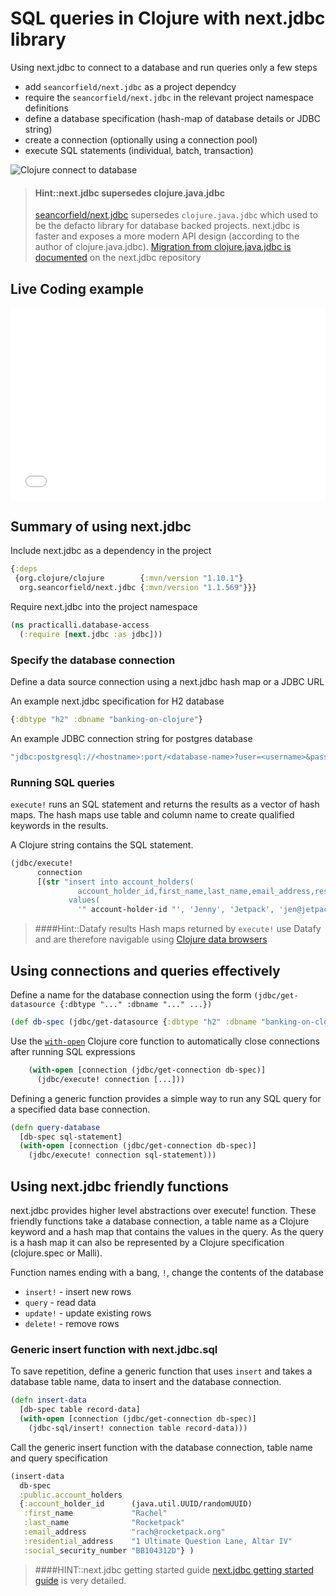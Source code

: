 # SQL queries in Clojure with next.jdbc library

Using next.jdbc to connect to a database and run queries only a few steps

* add `seancorfield/next.jdbc` as a project dependcy
* require the `seancorfield/next.jdbc` in the relevant project namespace definitions
* define a database specification (hash-map of database details or JDBC string)
* create a connection  (optionally using a connection pool)
* execute SQL statements (individual, batch, transaction)

![Clojure connect to database](https://raw.githubusercontent.com/practicalli/graphic-design/live/practicalli-clojure-webapps-database-connection-and-sql-queries.png)


> #### Hint::next.jdbc supersedes clojure.java.jdbc
> [seancorfield/next.jdbc](https://github.com/seancorfield/next-jdbc) supersedes `clojure.java.jdbc` which used to be the defacto library for database backed projects.  next.jdbc is faster and exposes a more modern API design (according to the author of clojure.java.jdbc).
> [Migration from clojure.java.jdbc is documented](https://cljdoc.org/d/seancorfield/next.jdbc/CURRENT/doc/migration-from-clojure-java-jdbc) on the next.jdbc repository


## Live Coding example

<div style="position: relative;padding-bottom: 56.25%;padding-top: 25px;height: 0;">
  <iframe frameborder="0" allowfullscreen style="border: none;position: absolute;top: 0;left: 0;width: 100%;height: 100%;" src="//www.youtube.com/embed/5xsyuT2UjNA?start=454"></iframe></div>

<p></p>

## Summary of using next.jdbc

Include next.jdbc as a dependency in the project

```clojure
{:deps
 {org.clojure/clojure        {:mvn/version "1.10.1"}
  org.seancorfield/next.jdbc {:mvn/version "1.1.569"}}}
```

Require next.jdbc into the project namespace

```clojure
(ns practicalli.database-access
  (:require [next.jdbc :as jdbc]))
```


### Specify the database connection

Define a data source connection using a next.jdbc hash map or a JDBC URL

An example next.jdbc specification for H2 database

```clojure
{:dbtype "h2" :dbname "banking-on-clojure"}
```

An example JDBC connection string for postgres database

```clojure
"jdbc:postgresql://<hostname>:port/<database-name>?user=<username>&password=<password>&sslmode=require"
```


### Running SQL queries

`execute!` runs an SQL statement and returns the results as a vector of hash maps. The hash maps use table and column name to create qualified keywords in the results.

A Clojure string contains the SQL statement.

```clojure
(jdbc/execute!
      connection
      [(str "insert into account_holders(
               account_holder_id,first_name,last_name,email_address,residential_address,social_security_number)
             values(
               '" account-holder-id "', 'Jenny', 'Jetpack', 'jen@jetpack.org', '42 Meaning Lane, Altar IV', 'AB101112C' )")])
```


> ####Hint::Datafy results
> Hash maps returned by `execute!` use Datafy and are therefore navigable using [Clojure data browsers](http://practical.li/clojure/clojure-tools/data-browsers/)


## Using connections and queries effectively

Define a name for the database connection using the form `(jdbc/get-datasource {:dbtype "..." :dbname "..." ...})`

```clojure
(def db-spec (jdbc/get-datasource {:dbtype "h2" :dbname "banking-on-clojure"}))
```

Use the [`with-open`](https://clojuredocs.org/clojure.core/with-open) Clojure core function to automatically close connections after running SQL expressions

```clojure
    (with-open [connection (jdbc/get-connection db-spec)]
      (jdbc/execute! connection [...]))
```

Defining a generic function provides a simple way to run any SQL query for a specified data base connection.

```clojure
(defn query-database
  [db-spec sql-statement]
  (with-open [connection (jdbc/get-connection db-spec)]
    (jdbc/execute! connection sql-statement)))
```


## Using next.jdbc friendly functions

next.jdbc provides higher level abstractions over execute! function.  These friendly functions take a database connection, a table name as a Clojure keyword and a hash map that contains the values in the query.  As the query is a hash map it can also be represented by a Clojure specification (clojure.spec or Malli).

Function names ending with a bang, `!`, change the contents of the database

* `insert!` - insert new rows
* `query` - read data
* `update!` - update existing rows
* `delete!` - remove rows


### Generic insert function with next.jdbc.sql

To save repetition, define a generic function that uses `insert` and takes a database table name, data to insert and the database connection.

```clojure
(defn insert-data
  [db-spec table record-data]
  (with-open [connection (jdbc/get-connection db-spec)]
    (jdbc-sql/insert! connection table record-data)))
```

Call the generic insert function with the database connection, table name and query specification

```clojure
(insert-data
  db-spec
  :public.account_holders
  {:account_holder_id      (java.util.UUID/randomUUID)
   :first_name             "Rachel"
   :last_name              "Rocketpack"
   :email_address          "rach@rocketpack.org"
   :residential_address    "1 Ultimate Question Lane, Altar IV"
   :social_security_number "BB104312D"} )
```


<!-- ### Transactions for multiple queries ### -->

<!-- TODO: add example of using transactions for multiple queries -->


> ####HINT::next.jdbc getting started guide
> [next.jdbc getting started guide](https://cljdoc.org/d/seancorfield/next.jdbc/1.1.569/doc/getting-started) is very detailed.
